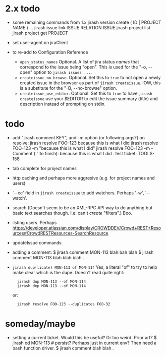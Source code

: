 # 2.x todo

- some remaining commands from 1.x
    jirash version create ( ID | PROJECT NAME ) ...
    jirash issue link ISSUE RELATION ISSUE
    jirash project list
    jirash project get PROJECT

- set user-agent on jiraClient

- to re-add to Configuration Reference
    - `open_status_names` Optional. A list of jira status *names* that correspond
      to the issue being "open". This is used for the "-o, --open" option to
      `jirash issues ...`.
    - `createissue_no_browse`. Optional. Set this to `true` to not open a newly
      created issue in the browser as part of `jirash createissue`. IOW, this is a
      substitute for the "-B, --no-browse" option.
    - `createissue_use_editor`. Optional. Set this to `true` to have `jirash
      createissue` use your $EDITOR to edit the issue summary (title) and
      description instead of prompting on stdin.

# todo

- add "jirash comment KEY", and -m option (or following args?) on resolve:
        jirash resolve FOO-123 because this is what I did
        jirash resolve FOO-123 -m "because this is what I did"
        jirash resolve FOO-123 -m -
        Comment ('.' to finish):
        because this is what I did
        .
  test ticket: TOOLS-158
- tab complete for project names
- http caching and perhaps more aggresive (e.g. for project names and users)
- '--cc' field in `jirash createissue` to add watchers. Perhaps '-w', '--watch'.
- search (Doesn't seem to be an XML-RPC API way to do anything
  but basic text searches though. I.e. can't *create* "filters".)
  Boo.
- listing users. Perhaps https://developer.atlassian.com/display/CROWDDEV/Crowd+REST+Resources#CrowdRESTResources-SearchResource
- updateIssue commands
- adding a comment:
    $ jirash comment MON-113 blah bah blah
    $ jirash comment MON-113
    blah blah
    blah
    .
- `jirash dup(licate) MON-113 of MON-114`  Yes, a literal "of" to try to
  help make clear which is the dupe. Doesn't read quite right:

        jirash dup MON-113 --of MON-114
        jirash dep MON-113 --of MON-114

  or:

        jirash resolve FOO-123 --duplicates FOO-32

# someday/maybe

- setting a current ticket. Would this be useful? Or too weird. Prior art?
    $ jirash cd MON-113   # persist? Perhaps just in current env? Then need a bash function driver.
    $ jirash comment
    blah blah
    .

